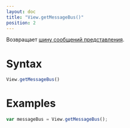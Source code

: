 ```yaml
---
layout: doc
title: "View.getMessageBus()"
position: 2
---
```


Возвращает [шину сообщений представления](../../MessageBus/).

# Syntax

```js
View.getMessageBus()
```

# Examples

```js
var messageBus = View.getMessageBus();
```
